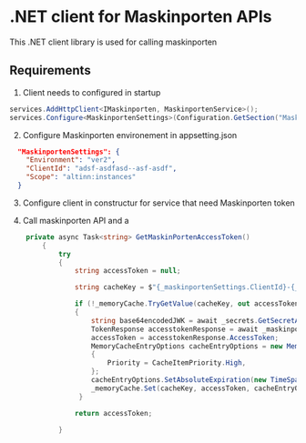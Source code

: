 # .NET client for Maskinporten APIs




This .NET client library is used for calling maskinporten

## Requirements

1. Client needs to configured in startup

```c#
services.AddHttpClient<IMaskinporten, MaskinportenService>();
services.Configure<MaskinportenSettings>(Configuration.GetSection("MaskinportenSettings"));
```

2. Configure Maskinporten environement in appsetting.json

```json
  "MaskinportenSettings": {
    "Environment": "ver2",
    "ClientId": "adsf-asdfasd--asf-asdf",
    "Scope": "altinn:instances"
  }
```

3. Configure client in constructur for service that need Maskinporten token


4. Call maskinporten API and a

```c#
    private async Task<string> GetMaskinPortenAccessToken()
        {
            try
            {
                string accessToken = null;

                string cacheKey = $"{_maskinportenSettings.ClientId}-{_maskinportenSettings.Scope}";

                if (!_memoryCache.TryGetValue(cacheKey, out accessToken))
                {
                    string base64encodedJWK = await _secrets.GetSecretAsync("maskinportentoken");
                    TokenResponse accesstokenResponse = await _maskinporten.GetToken(base64encodedJWK, _maskinportenSettings.ClientId, _maskinportenSettings.Scope, null);
                    accessToken = accesstokenResponse.AccessToken;
                    MemoryCacheEntryOptions cacheEntryOptions = new MemoryCacheEntryOptions()
                    {
                        Priority = CacheItemPriority.High,
                    };
                    cacheEntryOptions.SetAbsoluteExpiration(new TimeSpan(0, 0, accesstokenResponse.ExpiresIn - 30));
                    _memoryCache.Set(cacheKey, accessToken, cacheEntryOptions);
                 }

                return accessToken;

            }
```
